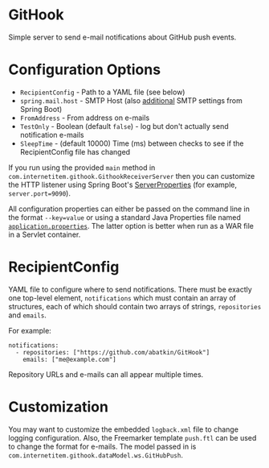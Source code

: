 GitHook
=======

Simple server to send e-mail notifications about GitHub push events.

Configuration Options
=====================
 * `RecipientConfig` - Path to a YAML file (see below)
 * `spring.mail.host` - SMTP Host (also [additional](https://github.com/spring-projects/spring-boot/blob/master/spring-boot-autoconfigure/src/main/java/org/springframework/boot/autoconfigure/mail/MailProperties.java) SMTP settings from Spring Boot)
 * `FromAddress` - From address on e-mails
 * `TestOnly` - Boolean (default `false`) - log but don't actually send notification e-mails
 * `SleepTime` - (default 10000) Time (ms) between checks to see if the RecipientConfig file has changed

If you run using the provided `main` method in `com.internetitem.githook.GithookReceiverServer` then you can customize the HTTP listener using Spring Boot's [ServerProperties](https://github.com/spring-projects/spring-boot/blob/master/spring-boot-autoconfigure/src/main/java/org/springframework/boot/autoconfigure/web/ServerProperties.java) (for example, `server.port=9090`).

All configuration properties can either be passed on the command line in the format `--key=value` or using a standard Java Properties file named [`application.properties`](http://docs.spring.io/spring-boot/docs/current-SNAPSHOT/reference/htmlsingle/#boot-features-external-config). The latter option is better when run as a WAR file in a Servlet container.

RecipientConfig
===============
YAML file to configure where to send notifications. There must be exactly one top-level element, `notifications` which must contain an array of structures, each of which should contain two arrays of strings, `repositories` and `emails`.

For example:

    notifications:
      - repositories: ["https://github.com/abatkin/GitHook"]
        emails: ["me@example.com"]

Repository URLs and e-mails can all appear multiple times.

Customization
=============
You may want to customize the embedded `logback.xml` file to change logging configuration. Also, the Freemarker template `push.ftl` can be used to change the format for e-mails. The model passed in is `com.internetitem.githook.dataModel.ws.GitHubPush`.
